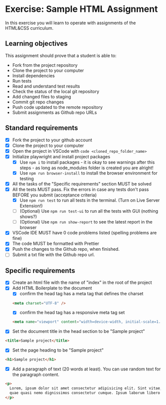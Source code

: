 # Exercise: Sample HTML Assignment

In this exercise you will learn to operate with assignments of the HTML&CSS curriculum.

## Learning objectives

This assignment should prove that a student is able to:

- Fork from the project repository
- Clone the project to your computer
- Install dependencies
- Run tests
- Read and understand test results
- Check the status of the local git repository
- Add changed files to staging
- Commit git repo changes
- Push code updated to the remote repository
- Submit assignments as Github repo URLs

## Standard requirements

- [x] Fork the project to your github account
- [x] Clone the project to your computer
- [x] Open the project in VSCode with `code <cloned_repo_folder_name>`
- [x] Initialize playwright and install project packages
  - [x] Use `npm i` to install packages - it is okay to see warnings after this steps - as long as node_modules folder is created you are alright!
  - [x] Use `npm run browser-install` to install the browser environment for testing
- [x] All the tasks of the "Specific requirements" section MUST be solved
- [x] All the tests MUST pass. Fix the errors in case any tests don't pass BEFORE you submit (acceptance criteria)
  - [x] Use `npm run test` to run all tests in the terminal. (Turn on Live Server Extension!)
  - [ ] (Optional) Use `npm run test-ui` to run all the tests with GUI (nothing shows?)
  - [ ] (Optional) Use `npm run show-report` to see the latest report in the browser
- [x] VSCode IDE MUST have 0 code problems listed (spelling problems are fine)
- [x] The code MUST be formatted with Prettier
- [x] Push the changes to the Github repo, when finished.
- [ ] Submit a txt file with the Github repo url.

## Specific requirements

- [x] Create an html file with the name of "index" in the root of the project
- [x] Add HTML Boilerplate to the document
  - [x] confirm the head tag has a meta tag that defines the charset
  ```html
  <meta charset="UTF-8" />
  ```
  - [x] confirm the head tag has a responsive meta tag set
  ```html
  <meta name="viewport" content="width=device-width, initial-scale=1.0" />
  ```
- [x] Set the document title in the head section to be "Sample project"

```html
<title>Sample project</title>
```

- [x] Set the page heading to be "Sample project"

```html
<h1>Sample project</h1>
```

- [x] Add a paragraph of text (20 words at least). You can use random text for the paragraph content.

```html
<p>
  Lorem, ipsum dolor sit amet consectetur adipisicing elit. Sint vitae, libero
  quae quasi nemo dignissimos consectetur cumque. Ipsum laborum libero iure.
</p>
```
